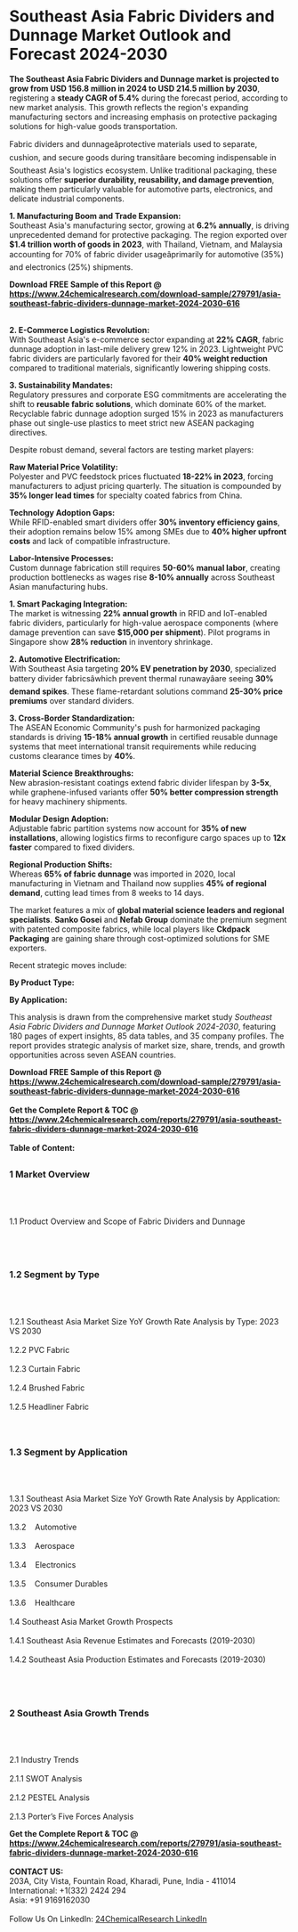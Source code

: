 <h1>Southeast Asia Fabric Dividers and Dunnage Market Outlook and Forecast 2024-2030</h1><p><strong>The Southeast Asia Fabric Dividers and Dunnage market is projected to grow from USD 156.8 million in 2024 to USD 214.5 million by 2030</strong>, registering a <strong>steady CAGR of 5.4%</strong> during the forecast period, according to new market analysis. This growth reflects the region's expanding manufacturing sectors and increasing emphasis on protective packaging solutions for high-value goods transportation.</p><p>Fabric dividers and dunnageâprotective materials used to separate, cushion, and secure goods during transitâare becoming indispensable in Southeast Asia's logistics ecosystem. Unlike traditional packaging, these solutions offer <strong>superior durability, reusability, and damage prevention</strong>, making them particularly valuable for automotive parts, electronics, and delicate industrial components.</p><p><strong>1. Manufacturing Boom and Trade Expansion:</strong><br>
Southeast Asia's manufacturing sector, growing at <strong>6.2% annually</strong>, is driving unprecedented demand for protective packaging. The region exported over <strong>$1.4 trillion worth of goods in 2023</strong>, with Thailand, Vietnam, and Malaysia accounting for 70% of fabric divider usageâprimarily for automotive (35%) and electronics (25%) shipments.</p><div><b>Download FREE Sample of this Report @ 
            <a href="https://www.24chemicalresearch.com/download-sample/279791/asia-southeast-fabric-dividers-dunnage-market-2024-2030-616">
            https://www.24chemicalresearch.com/download-sample/279791/asia-southeast-fabric-dividers-dunnage-market-2024-2030-616</a></b></div><br><p><strong>2. E-Commerce Logistics Revolution:</strong><br>
With Southeast Asia's e-commerce sector expanding at <strong>22% CAGR</strong>, fabric dunnage adoption in last-mile delivery grew 12% in 2023. Lightweight PVC fabric dividers are particularly favored for their <strong>40% weight reduction</strong> compared to traditional materials, significantly lowering shipping costs.</p><p><strong>3. Sustainability Mandates:</strong><br>
Regulatory pressures and corporate ESG commitments are accelerating the shift to <strong>reusable fabric solutions</strong>, which dominate 60% of the market. Recyclable fabric dunnage adoption surged 15% in 2023 as manufacturers phase out single-use plastics to meet strict new ASEAN packaging directives.</p><p>Despite robust demand, several factors are testing market players:</p><p><strong>Raw Material Price Volatility:</strong><br>
	Polyester and PVC feedstock prices fluctuated <strong>18-22% in 2023</strong>, forcing manufacturers to adjust pricing quarterly. The situation is compounded by <strong>35% longer lead times</strong> for specialty coated fabrics from China.</p><p><strong>Technology Adoption Gaps:</strong><br>
	While RFID-enabled smart dividers offer <strong>30% inventory efficiency gains</strong>, their adoption remains below 15% among SMEs due to <strong>40% higher upfront costs</strong> and lack of compatible infrastructure.</p><p><strong>Labor-Intensive Processes:</strong><br>
	Custom dunnage fabrication still requires <strong>50-60% manual labor</strong>, creating production bottlenecks as wages rise <strong>8-10% annually</strong> across Southeast Asian manufacturing hubs.</p><p><strong>1. Smart Packaging Integration:</strong><br>
The market is witnessing <strong>22% annual growth</strong> in RFID and IoT-enabled fabric dividers, particularly for high-value aerospace components (where damage prevention can save <strong>$15,000 per shipment</strong>). Pilot programs in Singapore show <strong>28% reduction</strong> in inventory shrinkage.</p><p><strong>2. Automotive Electrification:</strong><br>
With Southeast Asia targeting <strong>20% EV penetration by 2030</strong>, specialized battery divider fabricsâwhich prevent thermal runawayâare seeing <strong>30% demand spikes</strong>. These flame-retardant solutions command <strong>25-30% price premiums</strong> over standard dividers.</p><p><strong>3. Cross-Border Standardization:</strong><br>
The ASEAN Economic Community's push for harmonized packaging standards is driving <strong>15-18% annual growth</strong> in certified reusable dunnage systems that meet international transit requirements while reducing customs clearance times by <strong>40%</strong>.</p><p><strong>Material Science Breakthroughs:</strong><br>
	New abrasion-resistant coatings extend fabric divider lifespan by <strong>3-5x</strong>, while graphene-infused variants offer <strong>50% better compression strength</strong> for heavy machinery shipments.</p><p><strong>Modular Design Adoption:</strong><br>
	Adjustable fabric partition systems now account for <strong>35% of new installations</strong>, allowing logistics firms to reconfigure cargo spaces up to <strong>12x faster</strong> compared to fixed dividers.</p><p><strong>Regional Production Shifts:</strong><br>
	Whereas <strong>65% of fabric dunnage</strong> was imported in 2020, local manufacturing in Vietnam and Thailand now supplies <strong>45% of regional demand</strong>, cutting lead times from 8 weeks to 14 days.</p><p>The market features a mix of <strong>global material science leaders and regional specialists</strong>. <strong>Sanko Gosei</strong> and <strong>Nefab Group</strong> dominate the premium segment with patented composite fabrics, while local players like <strong>Ckdpack Packaging</strong> are gaining share through cost-optimized solutions for SME exporters.</p><p>Recent strategic moves include:</p><p><strong>By Product Type:</strong></p><p><strong>By Application:</strong></p><p>This analysis is drawn from the comprehensive market study <em>Southeast Asia Fabric Dividers and Dunnage Market Outlook 2024-2030</em>, featuring 180 pages of expert insights, 85 data tables, and 35 company profiles. The report provides strategic analysis of market size, share, trends, and growth opportunities across seven ASEAN countries.</p><div><b>Download FREE Sample of this Report @ 
            <a href="https://www.24chemicalresearch.com/download-sample/279791/asia-southeast-fabric-dividers-dunnage-market-2024-2030-616">
            https://www.24chemicalresearch.com/download-sample/279791/asia-southeast-fabric-dividers-dunnage-market-2024-2030-616</a></b></div><br><div><b>Get the Complete Report & TOC @ 
            <a href="https://www.24chemicalresearch.com/reports/279791/asia-southeast-fabric-dividers-dunnage-market-2024-2030-616">
            https://www.24chemicalresearch.com/reports/279791/asia-southeast-fabric-dividers-dunnage-market-2024-2030-616</a></b></div><br>
            <b>Table of Content:</b><p><h2><span style="font-size:16px"><strong>1 Market Overview&nbsp;&nbsp; &nbsp;</strong></span></h2><br />
<br />
<p>1.1 Product Overview and Scope of Fabric Dividers and Dunnage&nbsp;</p><br />
<br />
<h2><strong><span style="font-size:16px">1.2 Segment by Type&nbsp;&nbsp; &nbsp;</span></strong></h2><br />
<br />
<p>1.2.1 Southeast Asia Market Size YoY Growth Rate Analysis by Type: 2023 VS 2030&nbsp;&nbsp; &nbsp;<br /><br />
1.2.2 PVC Fabric&nbsp;&nbsp; &nbsp;<br /><br />
1.2.3 Curtain Fabric<br /><br />
1.2.4 Brushed Fabric<br /><br />
1.2.5 Headliner Fabric<br /><br />
<br />
<h2><span style="font-size:16px"><strong>1.3 Segment by Application&nbsp;&nbsp;</strong></span></h2><br />
<br />
<p>1.3.1 Southeast Asia Market Size YoY Growth Rate Analysis by Application: 2023 VS 2030&nbsp;&nbsp; &nbsp;<br /><br />
1.3.2&nbsp;&nbsp; &nbsp;Automotive<br /><br />
1.3.3&nbsp;&nbsp; &nbsp;Aerospace<br /><br />
1.3.4&nbsp;&nbsp; &nbsp;Electronics<br /><br />
1.3.5&nbsp;&nbsp; &nbsp;Consumer Durables<br /><br />
1.3.6&nbsp;&nbsp; &nbsp;Healthcare<br /><br />
1.4 Southeast Asia Market Growth Prospects&nbsp;&nbsp; &nbsp;<br /><br />
1.4.1 Southeast Asia Revenue Estimates and Forecasts (2019-2030)&nbsp;&nbsp; &nbsp;<br /><br />
1.4.2 Southeast Asia Production Estimates and Forecasts (2019-2030)&nbsp;&nbsp;</p><br />
<br />
<h2><span style="font-size:16px"><strong>2 Southeast Asia Growth Trends&nbsp;&nbsp; &nbsp;</strong></span></h2><br />
<br />
<p>2.1 Industry Trends&nbsp;&nbsp; &nbsp;<br /><br />
2.1.1 SWOT Analysis&nbsp;&nbsp; &nbsp;<br /><br />
2.1.2 PESTEL Analysis&nbsp;&nbsp; &nbsp;<br /><br />
2.1.3 Porter&rsquo;s Five Forces Analysis&nbsp;&nbsp; &nbsp;<br</p><div><b>Get the Complete Report & TOC @ 
            <a href="https://www.24chemicalresearch.com/reports/279791/asia-southeast-fabric-dividers-dunnage-market-2024-2030-616">
            https://www.24chemicalresearch.com/reports/279791/asia-southeast-fabric-dividers-dunnage-market-2024-2030-616</a></b></div><br><b>CONTACT US:</b><br>
            203A, City Vista, Fountain Road, Kharadi, Pune, India - 411014<br>
            International: +1(332) 2424 294<br>
            Asia: +91 9169162030 <br><br>
            Follow Us On LinkedIn: <a href="https://www.linkedin.com/company/24chemicalresearch/">24ChemicalResearch LinkedIn</a>